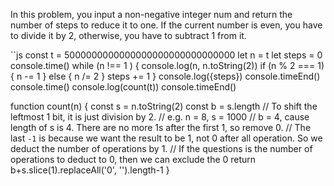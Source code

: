 In this problem, you input a non-negative integer num and return the number of steps to reduce it to one. If the current number is even, you have to divide it by 2, otherwise, you have to subtract 1 from it.

``js
const t = 5000000000000000000000000000000
let n = t
let steps = 0
console.time()
while (n !== 1 ) {
  console.log(n, n.toString(2))
  if (n % 2 === 1) {
    n -= 1
  } else {
    n /= 2
  }
  steps += 1
}
console.log({steps})
console.timeEnd()
console.time()
console.log(count(t))
console.timeEnd()

function count(n) {
  const s = n.toString(2)
  const b = s.length // To shift the leftmost 1 bit, it is just division by 2.
  // e.g. n = 8, s = 1000
  // b = 4, cause length of s is 4. There are no more 1s after the first 1, so remove 0.
  // The last `-1` is because we want the result to be 1, not 0 after all operation. So we deduct the number of operations by 1.
  // If the questions is the number of operations to deduct to 0, then we can exclude the 0
  return b+s.slice(1).replaceAll('0', '').length-1
}
```

